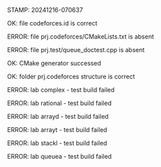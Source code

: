 STAMP: 20241216-070637
OK: file codeforces.id is correct
ERROR: file prj.codeforces/CMakeLists.txt is absent
ERROR: file prj.test/queue_doctest.cpp is absent
OK: CMake generator successed
OK: folder prj.codeforces structure is correct
ERROR: lab complex - test build failed
ERROR: lab rational - test build failed
ERROR: lab arrayd - test build failed
ERROR: lab arrayt - test build failed
ERROR: lab stackl - test build failed
ERROR: lab queuea - test build failed
